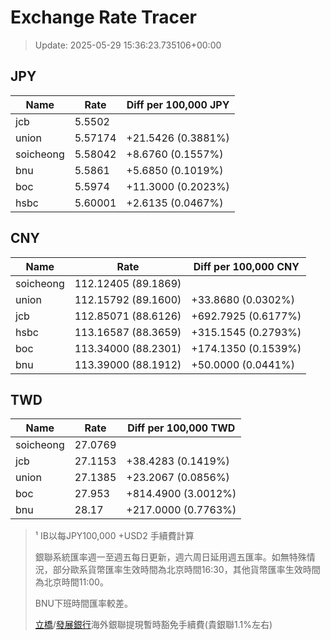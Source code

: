 # Exchange Rate Tracer

> Update: 2025-05-29 15:36:23.735106+00:00

## JPY

| Name      |    Rate | Diff per 100,000 JPY   |
|-----------|---------|------------------------|
| jcb       | 5.5502  |                        |
| union     | 5.57174 | +21.5426 (0.3881%)     |
| soicheong | 5.58042 | +8.6760 (0.1557%)      |
| bnu       | 5.5861  | +5.6850 (0.1019%)      |
| boc       | 5.5974  | +11.3000 (0.2023%)     |
| hsbc      | 5.60001 | +2.6135 (0.0467%)      |

## CNY

| Name      | Rate                | Diff per 100,000 CNY   |
|-----------|---------------------|------------------------|
| soicheong | 112.12405	(89.1869) |                        |
| union     | 112.15792	(89.1600) | +33.8680 (0.0302%)     |
| jcb       | 112.85071	(88.6126) | +692.7925 (0.6177%)    |
| hsbc      | 113.16587	(88.3659) | +315.1545 (0.2793%)    |
| boc       | 113.34000	(88.2301) | +174.1350 (0.1539%)    |
| bnu       | 113.39000	(88.1912) | +50.0000 (0.0441%)     |

## TWD

| Name      |    Rate | Diff per 100,000 TWD   |
|-----------|---------|------------------------|
| soicheong | 27.0769 |                        |
| jcb       | 27.1153 | +38.4283 (0.1419%)     |
| union     | 27.1385 | +23.2067 (0.0856%)     |
| boc       | 27.953  | +814.4900 (3.0012%)    |
| bnu       | 28.17   | +217.0000 (0.7763%)    |


> ¹ IB以每JPY100,000 +USD2 手續費計算
>
> 銀聯系統匯率週一至週五每日更新，週六周日延用週五匯率。如無特殊情況，部分歐系貨幣匯率生效時間為北京時間16:30，其他貨幣匯率生效時間為北京時間11:00。
>
> BNU下班時間匯率較差。
>
> [立橋](https://www.wlbank.com.mo/uploads/ueditor/file/20181211/1544536513900230.pdf)/[發展銀行](https://www.mdb.com.mo/Service_Charges_20230728.pdf)海外銀聯提現暫時豁免手續費(貴銀聯1.1%左右)

